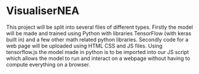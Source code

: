 # VisualiserNEA
This project will be split into several files of different types. 
Firstly the model will be made and trained using Python with libraries TensorFlow (with keras built in) and a few other math related python libraries. 
Secondly code for a web page will be uploaded using HTML CSS and JS files. 
Using tensorflow.js the model made in python is to be imported into our JS script which allows the model to run and interact on a webpage without having to compute everything on a browser. 
